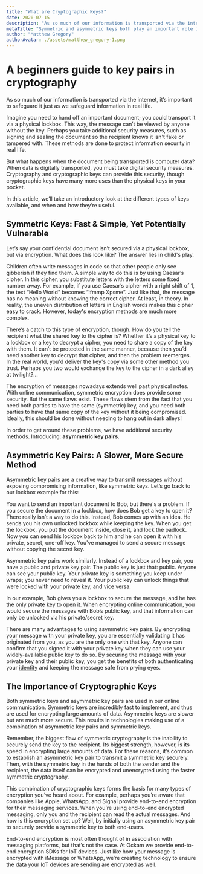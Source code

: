 ```yaml
---
title: "What are Cryptographic Keys?"
date: 2020-07-15
description: "As so much of our information is transported via the internet, it’s important to safeguard it. Cryptographic keys make this possible."
metaTitle: "Symmetric and asymmetric keys both play an important role in cryptography, the foundation of Internet security."
author: "Matthew Gregory"
authorAvatar: ./assets/matthew_gregory-1.png
---
```

# A beginners guide to key pairs in cryptography

As so much of our information is transported via the internet, it’s important to safeguard it just as we safeguard information in real life.

Imagine you need to hand off an important document; you could transport it via a physical lockbox. This way, the message can’t be viewed by anyone without the key. Perhaps you take additional security measures, such as signing and sealing the document so the recipient knows it isn't fake or tampered with. These methods are done to protect information security in real life.

But what happens when the document being transported is computer data? When data is digitally transported, you must take digital security measures. Cryptography and cryptographic keys can provide this security, though cryptographic keys have many more uses than the physical keys in your pocket.

In this article, we’ll take an introductory look at the different types of keys available, and when and how they’re useful.

## Symmetric Keys: Fast & Simple, Yet Potentially Vulnerable

Let’s say your confidential document isn’t secured via a physical lockbox, but via encryption. What does this look like? The answer lies in child's play.

Children often write messages in code so that other people only see gibberish if they find them. A simple way to do this is by using Caesar’s cipher. In this cipher, you substitute letters with the letters some fixed number away. For example, if you use Caesar’s cipher with a right shift of 1, the text “Hello World” becomes “Ifmmp Xpsme”. Just like that, the message has no meaning without knowing the correct cipher. At least, in theory. In reality, the uneven distribution of letters in English words makes this cipher easy to crack. However, today's encryption methods are much more complex.

There’s a catch to this type of encryption, though. How do you tell the recipient what the shared key to the cipher is? Whether it’s a physical key to a lockbox or a key to decrypt a cipher, you need to share a copy of the key with them. It can’t be protected in the same manner, because then you’d need another key to decrypt that cipher, and then the problem reemerges. In the real world, you'd deliver the key's copy via some other method you trust. Perhaps you two would exchange the key to the cipher in a dark alley at twilight?...

The encryption of messages nowadays extends well past physical notes. With online communication, symmetric encryption does provide some security. But the same flaws exist. These flaws stem from the fact that you need both parties to have the same (symmetric) key, and you need both parties to have that same copy of the key without it being compromised. Ideally, this should be done without needing to hang out in dark alleys!

In order to get around these problems, we have additional security methods. Introducing: **asymmetric key pairs**.

## Asymmetric Key Pairs: A Slower, More Secure Method

Asymmetric key pairs are a creative way to transmit messages without exposing compromising information, like symmetric keys. Let’s go back to our lockbox example for this:

You want to send an important document to Bob, but there's a problem. If you secure the document in a lockbox, how does Bob get a key to open it? There really isn’t a way to do this. Instead, Bob comes up with an idea. He sends you his own unlocked lockbox while keeping the key. When you get the lockbox, you put the document inside, close it, and lock the padlock. Now you can send his lockbox back to him and he can open it with his private, secret, one-off key. You've managed to send a secure message without copying the secret key.

Asymmetric key pairs work similarly. Instead of a lockbox and key pair, you have a public and private key pair. The public key is just that: public. Anyone can see your public key. Your private key is something you keep under wraps; you never need to reveal it. Your public key can unlock things that were locked with your private key, and vice versa.

In our example, Bob gives you a lockbox to secure the message, and he has the only private key to open it. When encrypting online communication, you would secure the messages with Bob’s public key, and that information can only be unlocked via his private/secret key.

There are many advantages to using asymmetric key pairs. By encrypting your message with your private key, you are essentially validating it has originated from you, as you are the only one with that key. Anyone can confirm that you signed it with your private key when they can use your widely-available public key to do so. By securing the message with your private key and their public key, you get the benefits of both authenticating your [identity](/learn/concepts/machine-identities-and-credentials/) and keeping the message safe from prying eyes.

## The Importance of Cryptographic Keys

Both symmetric keys and asymmetric key pairs are used in our online communication. Symmetric keys are incredibly fast to implement, and thus are used for encrypting large amounts of data. Asymmetric keys are slower but are much more secure. This results in technologies making use of a combination of asymmetric key pairs and symmetric keys.

Remember, the biggest flaw of symmetric cryptography is the inability to securely send the key to the recipient. Its biggest strength, however, is its speed in encrypting large amounts of data. For these reasons, it’s common to establish an asymmetric key pair to transmit a symmetric key securely. Then, with the symmetric key in the hands of both the sender and the recipient, the data itself can be encrypted and unencrypted using the faster symmetric cryptography.

This combination of cryptographic keys forms the basis for many types of encryption you’ve heard about. For example, perhaps you’re aware that companies like Apple, WhatsApp, and Signal provide end-to-end encryption for their messaging services. When you’re using end-to-end encrypted messaging, only you and the recipient can read the actual messages. And how is this encryption set up? Well, by initially using an asymmetric key pair to securely provide a symmetric key to both end-users.

End-to-end encryption is most often thought of in association with messaging platforms, but that’s not the case. At Ockam we provide end-to-end encryption SDKs for IoT devices. Just like how your message is encrypted with iMessage or WhatsApp, we’re creating technology to ensure the data your IoT devices are sending are encrypted as well.
